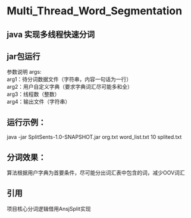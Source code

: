 # Multi_Thread_Word_Segmentation

## java 实现多线程快速分词

## jar包运行
参数说明
args:<br>
  arg1：待分词数据文件（字符串，内容一句话为一行）<br>
  arg2：用户自定义字典（要求字典词汇尽可能多和全）<br>
  arg3：线程数（整数）<br>
  arg4：输出文件（字符串）<br>
  
## 运行示例：<br>
java -jar SplitSents-1.0-SNAPSHOT.jar org.txt word_list.txt 10 splited.txt


## 分词效果：<br>
算法根据用户字典为首要条件，尽可能分出词汇表中包含的词，减少OOV词汇

## 引用
项目核心分词逻辑借用AnsjSplit实现
